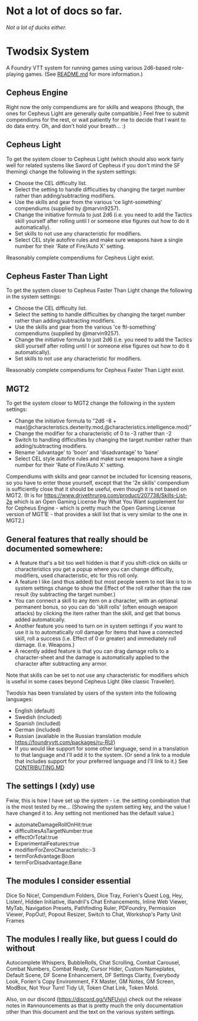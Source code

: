 # Not a lot of docs so far.
_Not a lot of ducks either._

# Twodsix System
A Foundry VTT system for running games using various 2d6-based role-playing games. (See [README.md](../README.md) for more information.)

## Cepheus Engine
Right now the only compendiums are for skills and weapons (though, the ones for Cepheus Light are generally quite compatible.) Feel free to submit compendiums for the rest, or wait patiently for me to decide that I want to do data entry. Oh, and don't hold your breath... :)

## Cepheus Light
To get the system closer to Cepheus Light (which should also work fairly well for related systems like Sword of Cepheus if you don't mind the SF theming) change the following in the system settings:

* Choose the CEL difficulty list.
* Select the setting to handle difficulties by changing the target number rather than adding/subtracting modifiers.
* Use the skills and gear from the various 'ce light-something' compendiums (supplied by @marvin9257).
* Change the initiative formula to just 2d6 (i.e. you need to add the Tactics skill yourself after rolling until I or someone else figures out how to do it automatically).
* Set skills to not use any characteristic for modifiers.
* Select CEL style autofire rules and make sure weapons have a single number for their 'Rate of Fire/Auto X' setting.

Reasonably complete compendiums for Cepheus Light exist.

## Cepheus Faster Than Light
To get the system closer to Cepheus Faster Than Light change the following in the system settings:

* Choose the CEL difficulty list.
* Select the setting to handle difficulties by changing the target number rather than adding/subtracting modifiers.
* Use the skills and gear from the various 'ce ftl-something' compendiums (supplied by @marvin9257).
* Change the initiative formula to just 2d6 (i.e. you need to add the Tactics skill yourself after rolling until I or someone else figures out how to do it automatically).
* Set skills to not use any characteristic for modifiers.

Reasonably complete compendiums for Cepheus Faster Than Light exist.

## MGT2
To get the system closer to MGT2 change the following in the system settings:

* Change the initiative formula to "2d6 -8  + max(@characteristics.dexterity.mod,@characteristics.intelligence.mod)"
* Change the modifier for a characteristic of 0 to -3 rather than -2
* Switch to handling difficulties by changing the target number rather than adding/subtracting modifiers.
* Rename 'advantage' to 'boon' and 'disadvantage' to 'bane'
* Select CEL style autofire rules and make sure weapons have a single number for their 'Rate of Fire/Auto X' setting.

Compendiums with skills and gear cannot be included for licensing reasons, so you have to enter those yourself, except that the '2e skills' compendium is sufficiently close that it should be useful, even though it is not based on MGT2. (It is for https://www.drivethrurpg.com/product/207738/Skills-List-2e which is an Open Gaming License Pay What You Want supplement for for Cepheus Engine - which is pretty much the Open Gaming License version of MGT1E - that provides a skill list that is very similar to the one in MGT2.)

## General features that really should be documented somewhere:
* A feature that's a bit too well hidden is that if you shift-click on skills or characteristics you get a popup where you can change difficulty, modifiers, used characteristic, etc for this roll only.
* A feature I like (and thus added) but most people seem to not like is to in system settings change to show the Effect of the roll rather than the raw result (by subtracting the target number.)
* You can connect a skill to any item on a character, with an optional permanent bonus, so you can do 'skill rolls' (often enough weapon attacks) by clicking the item rather than the skill, and get that bonus added automatically.
* Another feature you need to turn on in system settings if you want to use it is to automatically roll damage for items that have a connected skill, roll a success (i.e. Effect of 0 or greater) and immediately roll damage. (I.e. Weapons.)
* A recently added feature is that you can drag damage rolls to a character-sheet and the damage is automatically applied to the character after subtracting any armor.

Note that skills can be set to not use any characteristic for modifiers which is useful in some cases beyond Cepheus Light (like classic Traveller).

Twodsix has been translated by users of the system into the following languages:
* English (default)
* Swedish (included)
* Spanish (included)
* German (included)
* Russian (available in the Russian translation module https://foundryvtt.com/packages/ru-RU/)
* If you would like support for some other language, send in a translation to that language and I'll add it to the system. (Or send a link to a module that includes support for your preferred language and I'll link to it.) See [CONTRIBUTING.MD](../CONTRIBUTING.md)

## The settings I (xdy) use
Fwiw, this is how I have set up the system - i.e. the setting combination that is the most tested by me... (Showing the system setting key, and the value I have changed it to. Any setting not mentioned has the default value.)
* automateDamageRollOnHit:true
* difficultiesAsTargetNumber:true
* effectOrTotal:true
* ExperimentalFeatures:true
* modifierForZeroCharacteristic:-3
* termForAdvantage:Boon
* termForDisadvantage:Bane

## The modules I consider essential
Dice So Nice!, Compendium Folders, Dice Tray, Forien's Quest Log, Hey, Listen!, Hidden Initiative, Illandril's Chat Enhancements, Inline Web Viewer, MyTab, Navigation Presets, Pathfinding Ruler, PDFoundry, Permission Viewer, PopOut!, Popout Resizer, Switch to Chat, Workshop's Party Unit Frames

## The modules I really like, but guess I could do without
Autocomplete Whispers, BubbleRolls, Chat Scrolling, Combat Carousel, Combat Numbers, Combat Ready, Cursor Hider, Custom Nameplates, Default Scene, DF Scene Enhancement, DF Settings Clarity, Everybody Look, Forien's Copy Enviromment, FX Master, GM Notes, GM Screen, ModBox, Not Your Turn! Tidy UI, Token Chat Link, Token Mold.

Also, on our discord (https://discord.gg/VNFUvjv) check out the release notes in #announcements as that is pretty much the only documentation other than this document and the text on the various system settings.
